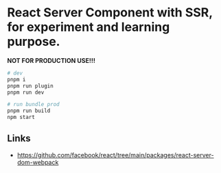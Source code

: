 # React Server Component with SSR, for experiment and learning purpose.

**NOT FOR PRODUCTION USE!!!**

```sh
# dev
pnpm i
pnpm run plugin
pnpm run dev

# run bundle prod
pnpm run build
npm start
```

## Links

- https://github.com/facebook/react/tree/main/packages/react-server-dom-webpack

